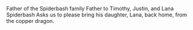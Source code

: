 Father of the Spiderbash family
Father to Timothy, Justin, and Lana Spiderbash
Asks us to please bring his daughter, Lana, back home, from the copper dragon.
